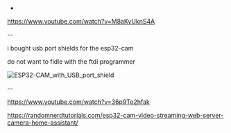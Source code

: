 -
https://www.youtube.com/watch?v=M8aKyUknS4A

--

i bought usb port shields for the esp32-cam

do not want to fidle with the ftdi programmer 


![ESP32-CAM_with_USB_port_shield](https://github.com/ldijkman/async-esp-fs-webserver/assets/45427770/b8d10ac1-d5ff-45a9-89b8-09e411c42794)

--

https://www.youtube.com/watch?v=36p9To2hfak

https://randomnerdtutorials.com/esp32-cam-video-streaming-web-server-camera-home-assistant/
